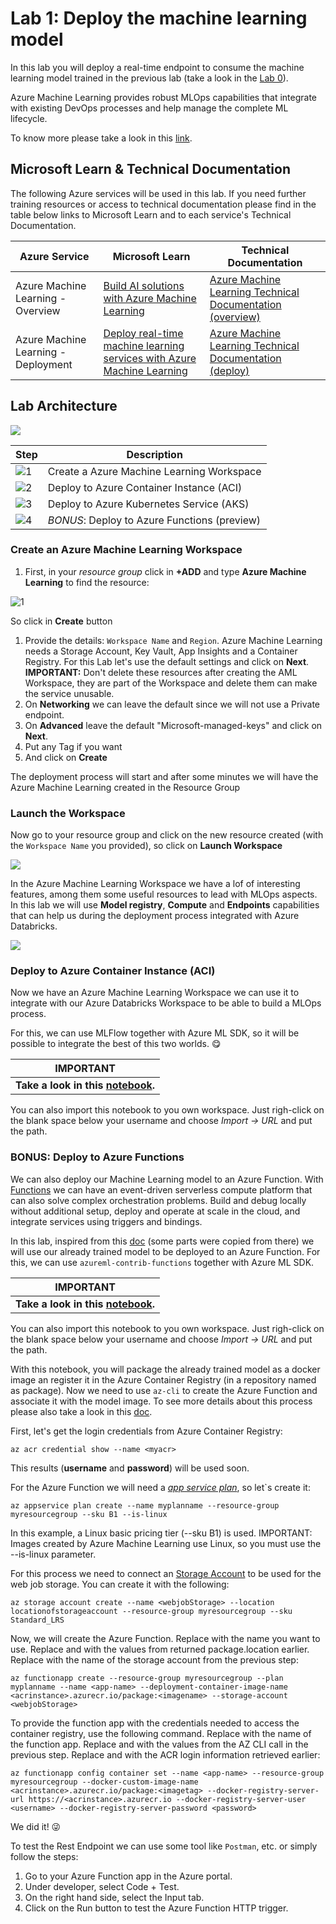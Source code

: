 # Lab 1: Deploy the machine learning model

In this lab you will deploy a real-time endpoint to consume the machine learning model trained in the previous lab (take a look in the [Lab 0](../lab%200/Lab0.md)).

Azure Machine Learning provides robust MLOps capabilities that integrate with existing DevOps processes and help manage the complete ML lifecycle.

To know more please take a look in this [link](https://azure.microsoft.com/en-us/services/machine-learning/mlops/).

## Microsoft Learn & Technical Documentation

The following Azure services will be used in this lab. If you need further training resources or access to technical documentation please find in the table below links to Microsoft Learn and to each service's Technical Documentation.

Azure Service | Microsoft Learn | Technical Documentation|
--------------|-----------------|------------------------|
Azure Machine Learning - Overview | [Build AI solutions with Azure Machine Learning](https://docs.microsoft.com/en-us/learn/paths/build-ai-solutions-with-azure-ml-service/) | [Azure Machine Learning Technical Documentation (overview)](https://docs.microsoft.com/en-us/azure/machine-learning/)
Azure Machine Learning - Deployment | [Deploy real-time machine learning services with Azure Machine Learning](https://docs.microsoft.com/en-us/learn/modules/register-and-deploy-model-with-amls//) | [Azure Machine Learning Technical Documentation (deploy)](https://docs.microsoft.com/en-us/azure/machine-learning/how-to-deploy-and-where?tabs=azcli)

## Lab Architecture

![](/images/data-science-architecture-lab-1.png)

Step     | Description
-------- | -----
![1](/images/Black1.png) | Create a Azure Machine Learning Workspace
![2](/images/Black2.png) | Deploy to Azure Container Instance (ACI)
![3](/images/Black3.png) | Deploy to Azure Kubernetes Service (AKS)
![4](/images/Black4.png) | *BONUS*: Deploy to Azure Functions (preview)

### Create an Azure Machine Learning Workspace

1. First, in your *resource group* click in **+ADD** and type **Azure Machine Learning** to find the resource:

![1](/images/lab-1/1-add-aml.PNG)

So click in **Create** button

1. Provide the details: `Workspace Name` and `Region`. Azure Machine Learning needs a Storage Account, Key Vault, App Insights and a Container Registry. For this Lab let's use the default settings and click on **Next**. **IMPORTANT:** Don't delete these resources after creating the AML Workspace, they are part of the Workspace and delete them can make the service unusable.  
2. On **Networking** we can leave the default since we will not use a Private endpoint.
3. On **Advanced** leave the default "Microsoft-managed-keys" and click on **Next**.
4. Put any Tag if you want
5. And click on **Create**

The deployment process will start and after some minutes we will have the Azure Machine Learning created in the Resource Group

### Launch the Workspace

Now go to your resource group and click on the new resource created (with the `Workspace Name` you provided), so click on **Launch Workspace**

![](/images/lab-1/2-launch-aml-workspace.PNG)

In the Azure Machine Learning Workspace we have a lof of interesting features, among them some useful resources to lead with MLOps aspects. In this lab we will use **Model registry**, **Compute** and **Endpoints** capabilities that can help us during the deployment process integrated with Azure Databricks.

![](/images/lab-1/3-mlops-capabilities.PNG)

### Deploy to Azure Container Instance (ACI)

Now we have an Azure Machine Learning Workspace we can use it to integrate with our Azure Databricks Workspace to be able to build a MLOps process.

For this, we can use MLFlow together with Azure ML SDK, so it will be possible to integrate the best of this two worlds. 😋

**IMPORTANT**|
-------------|
**Take a look in this [notebook](/labs/lab%200/notebooks/read-data.ipynb).**|

You can also import this notebook to you own workspace. Just righ-click on the blank space below your username and choose *Import -> URL* and put the path.

### BONUS: Deploy to Azure Functions

We can also deploy our Machine Learning model to an Azure Function. With [Functions](https://azure.microsoft.com/en-us/services/functions/) we can have an event-driven serverless compute platform that can also solve complex orchestration problems. Build and debug locally without additional setup, deploy and operate at scale in the cloud, and integrate services using triggers and bindings.

In this lab, inspired from this [doc](https://docs.microsoft.com/en-us/azure/azure-cache-for-redis/cache-ml) (some parts were copied from there) we will use our already trained model to be deployed to an Azure Function. For this, we can use `azureml-contrib-functions` together with Azure ML SDK.

**IMPORTANT**|
-------------|
**Take a look in this [notebook](/labs/lab%201/notebooks/read-data.ipynb).**|

You can also import this notebook to you own workspace. Just righ-click on the blank space below your username and choose *Import -> URL* and put the path.

With this notebook, you will package the already trained model as a docker image an register it in the Azure Container Registry (in a  repository named as package). Now we need to use `az-cli` to create the Azure Function and associate it with the model image. To see more details about this process please also take a look in this [doc](https://docs.microsoft.com/en-us/azure/azure-cache-for-redis/cache-ml).

First, let's get the login credentials from Azure Container Registry:

`az acr credential show --name <myacr>`

This results (**username** and **password**) will be used soon.

For the Azure Function we will need a [*app service plan*](https://docs.microsoft.com/en-us/azure/app-service/overview-hosting-plans), so let`s create it:

`az appservice plan create --name myplanname --resource-group myresourcegroup --sku B1 --is-linux`

In this example, a Linux basic pricing tier (--sku B1) is used.
IMPORTANT: Images created by Azure Machine Learning use Linux, so you must use the --is-linux parameter.

For this process we need to connect an [Storage Account](https://docs.microsoft.com/en-us/azure/storage/common/storage-account-overview) to be used for the web job storage. You can create it with the following:

`az storage account create --name <webjobStorage> --location locationofstorageaccount --resource-group myresourcegroup --sku Standard_LRS`

Now, we will create the Azure Function. Replace <app-name> with the name you want to use. Replace <acrinstance> and <imagename> with the values from returned package.location earlier. Replace <webjobStorage> with the name of the storage account from the previous step:

`az functionapp create --resource-group myresourcegroup --plan myplanname --name <app-name> --deployment-container-image-name <acrinstance>.azurecr.io/package:<imagename> --storage-account <webjobStorage>`

To provide the function app with the credentials needed to access the container registry, use the following command. Replace <app-name> with the name of the function app. Replace <acrinstance> and <imagetag> with the values from the AZ CLI call in the previous step. Replace <username> and <password> with the ACR login information retrieved earlier:

`az functionapp config container set --name <app-name> --resource-group myresourcegroup --docker-custom-image-name <acrinstance>.azurecr.io/package:<imagetag> --docker-registry-server-url https://<acrinstance>.azurecr.io --docker-registry-server-user <username> --docker-registry-server-password <password>`

We did it! 😜

To test the Rest Endpoint we can use some tool like `Postman`, etc. or simply follow the steps:

1. Go to your Azure Function app in the Azure portal.
2. Under developer, select Code + Test.
3. On the right hand side, select the Input tab.
4. Click on the Run button to test the Azure Function HTTP trigger. 